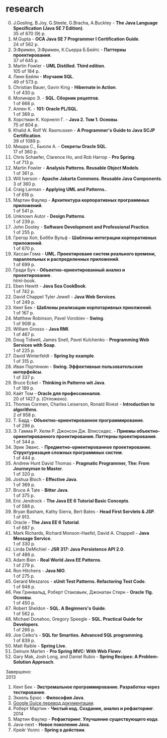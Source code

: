research
========================================================================================
0. J.Gosling, B.Joy, G.Steele, G.Bracha, A.Buckley - <b>The Java Language Specification (Java SE 7 Edition)</b>.<br/>
   35 of 670 (9) p.
0. M.Gupta - <b>OCA Java SE 7 Programmer I Certification Guide</b>.<br/>
   24 of 562 p.
1. Э.Фримен, Э.Фримен, К.Сьерра Б.Бейтс - <b>Паттерны проектирования</b>.<br/>
   37 of 645 p.
2. Martin Fowler - <b>UML Distilled. Third edition</b>.<br/>
   105 of 184 p.
3. Линн Бейли - <b>Изучаем SQL</b>.<br/>
   49 of 573 p. 
4. Christian Bauer, Gavin King - <b>Hibernate in Action</b>.<br/>
   1 of 430 p.
5. Молинаро Э. - <b>SQL. Сборник рецептов</b>.<br/>
   1 of 668 p.
6. Аллен К. - <b>101: Oracle PL/SQL</b>.<br/>
   1 of 369 p.
7. Хорстман К. Корнелл Г. - <b>Java 2. Том 1. Основы</b>.<br/>
   75 of 804 p.
8. Khalid A. Rolf W. Rasmussen - <b>A Programmer's Guide to Java SCJP Certification</b>.<br/>
   39 of 1089 p.
9. Мишра С., Бьюли А. - <b>Секреты Oracle SQL</b>.<br/>
   17 of 360 p.
10. Chris Schaefer, Clarence Ho, and Rob Harrop - <b>Pro Spring</b>.<br/> 
    1 of 713 p. 
11. Martin Fowler - <b>Analysis Patterns. Reusable Object Models</b>.<br/>
    1 of 361 p.
12. Will Iverson - <b>Apache Jakarta Commons. Reusable Java Components</b>.<br/>
    3 of 360 p.
13. Craig Larman - <b>Applying UML and Patterns.</b>.<br/>
    1 of 616 p.
14. Мартин Фаулер - <b>Архитектура корпоративных программных приложений</b>.<br/>
    1 of 541 p.
15. Unknown Autor - <b>Design Patterns</b>.<br/>
    1 of 239 p.
16. John Dooley - <b>Software Development and Professional Practice</b>.<br/>
    1 of 255 p.
17. Грегор Хоп, Бобби Вульф - <b>Шаблоны интеграции корпоративных приложений</b>.<br/>
    1 of 670 p.
18. Хассан Гома - <b>UML. Проектироваие систем реального времени, параллельных и распределенных приложений</b>.<br/>
    1 of 699 p.
19. Гради Буч - <b>Объектно-ориентированный анализ и проектирование</b>.<br/>
    html-book.
20. Eben Hewitt - <b>Java Soa CookBook</b>.<br/>
    1 of 742 p.
21. David Chappel Tyler Jewell - <b>Java Web Services</b>.<br/>
    1 of 249 p.
22. Кент Бек - <b>Шаблоны реализации корпотаривных приолжений</b>.<br/>
    1 of 167 p.
23. Matthew Robinson, Pavel Vorobiev - <b>Swing</b>.<br/>
    1 of 908! p.
24. William Grosso - <b>Java RMI</b>.<br/>
    1 of 467 p.
25. Doug Tidwell, James Snell, Pavel Kulchenko - <b>Programming Web Services with Soap</b>.<br/>
    1 of 225 p.
26. David Winterfeldt - <b>Spring by example</b>.<br/>
    1 of 315 p.
27. Иван Портянкин - <b>Swing. Эффективные пользовательские интерфейсы</b>.<br/>
    1 of 337 p.
28. Bruce Eckel - <b>Thinking in Patterns wit Java</b>.<br/>
    1 of 189 p.
29. Кайт Том - <b>Oracle для профессионалов</b>.<br/>
   20 of 1427 p. (Отложено).
30. Thomas Cormen, Charles Leiserson, Ronald Rivest - <b>Introduction to algorithms</b>.<br/>
    2 of 958 p.
31. Т. Бадд - <b>Объектно-ориентированное программирование</b>.<br/>
    1 of 296 p.
32. Э. Гамма Р. Хелм Р. Джонсон Дж. Влиссидес. - <b>Приемы объектно-ориентированного проектирования. Паттерны проектирования</b>.<br/>
    1 of 344 p.
33. Эрик Эванс. - <b>Предметно-ориентированное проектирование. Структуризация сложных программных систем</b>.<br/>
    1 of 444 p.
34. Andrew Hunt David Thomas - <b>Pragmatic Programmer, The: From Journeyman to Master</b>.<br/>
    1 of 320 p.
35. Joshua Bloch - <b>Effective Java</b>.<br/>
    1 of 369 p.
36. Bruce A Tate - <b>Bitter Java</b>.<br/>
    1 of 375 p.
37. Eric Jendrock - <b>The Java EE 6 Tutorial Basic Concepts</b>.<br/>
    1 of 588 p.
38. Bryan Basham, Kathy Sierra, Bert Bates - <b>Head First Servlets & JSP</b>.<br/>
    1 of 913.
39. Oracle - <b>The Java EE 6 Tutorial</b>.<br/>
    1 of 687 p.
40. Mark Richards, Richard Monson-Haefel, David A. Chappell - <b>Java Message Service</b>.<br/>
    1 of 330 p.
41. Linda DeMichiel - <b>JSR 317: Java Persistence API 2.0</b>.<br/>
    1 of 486 p.
42. Adam Bien - <b>Real World Java EE Patterns</b>.<br/>
    1 of 279 p.
43. Ron Hitchens - <b>Java NIO</b>.<br/>
    1 of 275 p.
44. Gerard Meszaros - <b>xUnit Test Patterns. Refactoring Test Code</b>.<br/>
    1 of 948 p.
44. Рик Гринвальд, Роберт Стаковьяк, Джонатан Стерн - <b>Oracle 11g. Основы</b>.<br/>
    1 of 450 p.
45. Robert Sheldon - <b>SQL. A Beginners's Guide</b>.<br/>
    1 of 562 p.
46. Michael Donahoo, Gregory Speegle - <b>SQL. Practical Guide for Developers</b>.<br/>
    1 of 266 p.
47. Joe Celko's - <b>SQL for Smarties. Advanced SQL programming</b>.<br/>
    1 of 839 p.
48. Matt Raible - <b>Spring Live</b>.<br/>
49. Deinum Marten - <b>Pro Spring MVC: With Web Flowv</b>.<br/>
50. Gary Mak, Josh Long, and Daniel Rubio - <b>Spring Recipes: A Problem-Solution Approach</b>.<br/>

Завершено:
<br/>2013   
1. Кент Бек - <b>Экстремальное программирование. Разработка через тестирование</b>.<br/>
2. Эккель Брюс - <b>Философия Java</b>.<br/> 
3. [Google Guice перевод документации](http://netvl.github.io/guice/users-guide.html).<br/>
4. Роберт Мартин - <b>Чистый код. Создание, анализ и рефакторинг</b>.<br/>
2014<br/>
5. Мартин Фаулер - <b>Рефакторинг. Улучшение существующего кода</b>.<br/>
6. Java-next - <b>Новое поколение Java</b>.<br/>
7. Крейг Уоллс - <b>Spring в действии</b>.<br/>
